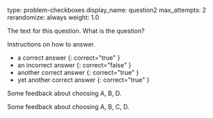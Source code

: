 type: problem-checkboxes
display_name: question2 
max_attempts: 2
rerandomize: always
weight: 1.0

The text for this question. What is the question?

Instructions on how to answer.

* a correct answer
{: correct="true" }
* an incorrect answer
{: correct="false" }
* another correct answer
{: correct="true" }
* yet another correct answer
{: correct="true" }

Some feedback about choosing A, B, D.

Some feedback about choosing A, B, C, D.
